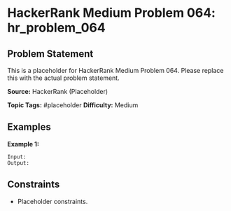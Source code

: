 # HackerRank Medium Problem 064: hr_problem_064

## Problem Statement

This is a placeholder for HackerRank Medium Problem 064.
Please replace this with the actual problem statement.

**Source:** HackerRank (Placeholder)

**Topic Tags:** #placeholder
**Difficulty:** Medium

## Examples

**Example 1:**

```
Input:
Output:
```

## Constraints

- Placeholder constraints.
